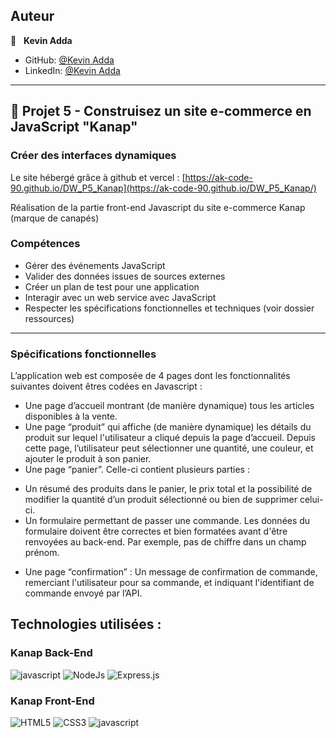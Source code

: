 
## Auteur

👤 &nbsp; **Kevin Adda**

* GitHub: [@Kevin Adda](https://github.com/ak-code-90 "Cliquez pour voir mes projets")
* LinkedIn: [@Kevin Adda](https://www.linkedin.com/in/kevin-adda/ "Visitez mon profil LinkedIn")

***
## 📎 Projet 5 - Construisez un site e-commerce en JavaScript "Kanap"

### Créer des interfaces dynamiques

Le site hébergé grâce à github et vercel : [https://ak-code-90.github.io/DW_P5_Kanap](https://ak-code-90.github.io/DW_P5_Kanap/)

Réalisation de la partie front-end Javascript du site e-commerce Kanap (marque de canapés)

### Compétences

* Gérer des événements JavaScript
* Valider des données issues de sources externes
* Créer un plan de test pour une application
* Interagir avec un web service avec JavaScript
* Respecter les spécifications fonctionnelles et techniques (voir dossier ressources)
***

### Spécifications fonctionnelles  

L’application web est composée de 4 pages dont les fonctionnalités suivantes doivent êtres codées en Javascript :

 * Une page d’accueil montrant (de manière dynamique) tous les articles disponibles à la vente.
 * Une page “produit” qui affiche (de manière dynamique) les détails du produit sur lequel l'utilisateur a cliqué depuis la page d’accueil. Depuis cette page, l’utilisateur peut sélectionner une quantité, une couleur, et ajouter le produit à son panier.
 * Une page “panier”. Celle-ci contient plusieurs parties :  
 - Un résumé des produits dans le panier, le prix total et la possibilité de modifier la quantité d’un produit sélectionné ou bien de supprimer celui-ci.  
 - Un formulaire permettant de passer une commande. Les données du formulaire doivent être correctes et bien formatées avant d'être renvoyées au back-end. Par exemple, pas de chiffre dans un champ prénom. 
 * Une page “confirmation” : Un message de confirmation de commande, remerciant l'utilisateur pour sa commande, et indiquant l'identifiant de commande envoyé par l’API.


## Technologies utilisées :  

### Kanap Back-End
![javascript](https://img.shields.io/badge/Javascript-323330?style=for-the-badge&logo=javascript&logoColor=F7DF1E)
![NodeJs](https://img.shields.io/badge/NodeJs-339933?style=for-the-badge&logo=nodedotjs&logoColor=white)
![Express.js](https://img.shields.io/badge/Express.js-EEEEEE?style=for-the-badge&logo=express&logoColor=black)

### Kanap Front-End
![HTML5](https://img.shields.io/badge/HTML5-E34F26?style=for-the-badge&logo=html5&logoColor=white)
![CSS3](https://img.shields.io/badge/CSS3-1572B6?style=for-the-badge&logo=css3&logoColor=white)
![javascript](https://img.shields.io/badge/Javascript-323330?style=for-the-badge&logo=javascript&logoColor=F7DF1E)

